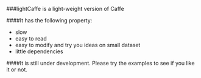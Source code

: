 ###lightCaffe is a light-weight version of Caffe

####It has the following property:
* slow
* easy to read
* easy to modify and try you ideas on small dataset
* little dependencies

####It is still under development. Please try the examples to see if you like it or not.

